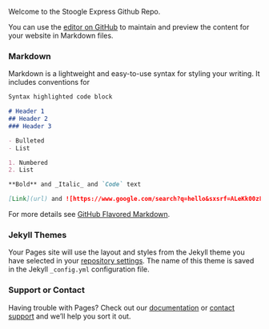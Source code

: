 Welcome to the Stoogle Express Github Repo.

You can use the [editor on GitHub](https://github.com/harmanpreet1823/stooge-express.github.io/edit/main/README.md) to maintain and preview the content for your website in Markdown files.

### Markdown

Markdown is a lightweight and easy-to-use syntax for styling your writing. It includes conventions for

```markdown
Syntax highlighted code block

# Header 1
## Header 2
### Header 3

- Bulleted
- List

1. Numbered
2. List

**Bold** and _Italic_ and `Code` text

[Link](url) and ![https://www.google.com/search?q=hello&sxsrf=ALeKk00zLmE2vrtf1MRL18wkUwbSsB3dLw:1619246407077&source=lnms&tbm=isch&sa=X&ved=2ahUKEwji0pb3opbwAhWLcn0KHQycCNAQ_AUoBHoECAEQBg&biw=1366&bih=635#imgrc=HA_IwI6Tbyo0dM]()
```

For more details see [GitHub Flavored Markdown](https://guides.github.com/features/mastering-markdown/).

### Jekyll Themes

Your Pages site will use the layout and styles from the Jekyll theme you have selected in your [repository settings](https://github.com/harmanpreet1823/stooge-express.github.io/settings/pages). The name of this theme is saved in the Jekyll `_config.yml` configuration file.

### Support or Contact

Having trouble with Pages? Check out our [documentation](https://docs.github.com/categories/github-pages-basics/) or [contact support](https://support.github.com/contact) and we’ll help you sort it out.

